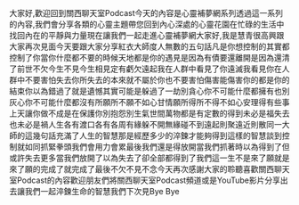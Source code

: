 大家好,歡迎回到關西聊天室Podcast今天的內容是心靈補夢網系列透過這一系列的內容,我們會分享各類的心靈主題帶您回到內心深處的心靈花園在忙碌的生活中找回內在的平靜與力量現在讓我們一起走進心靈補夢網大家好,我是慧青很高興跟大家再次見面今天要跟大家分享紅衣大師度人無數的五句話凡是你想控制的其實都控制了你當你什麼都不要的時候天地都是你的遇見是因為有債要還離開是因為還清了前世不欠今生不見今生相見定有虧欠遠起我在人群中看見了你遠滅我看見你在人群中不要害怕失去你所失去的本來就不屬於你也不要害怕傷害能傷害你的都是你的結束你以為錯過了就是遺憾其實可能是躲過了一劫別貪心你不可能什麼都擁有也別灰心你不可能什麼都沒有所願所不願不如心甘情願所得所不得不如心安理得有些事上天讓你做不成是在保護你別抱怨別生氣世間萬物都是有定數的得到未必是福失去也未必是禍人生各有渡口各有各周有緣躲不開無緣碰不到遠起則聚遠近則散同一大師的這幾句話充滿了人生的智慧那是經歷多少的淬鍊才能夠得到這樣的智慧談到控制就如同抓緊拳頭我們會用力會累最後我們還是得放開當我們抓著時以為得到了但或許失去更多當我們放開了以為失去了卻全部都得到了我們這一生不是來了願就是來了願的完成了就完成了最後不欠不見不念今天再次感謝大家的聆聽喜歡關西聊天室Podcast的內容歡迎朋友們將關西聊天室Podcast頻道或是YouTube影片分享出去讓我們一起淬鍊生命的智慧我們下次見Bye Bye